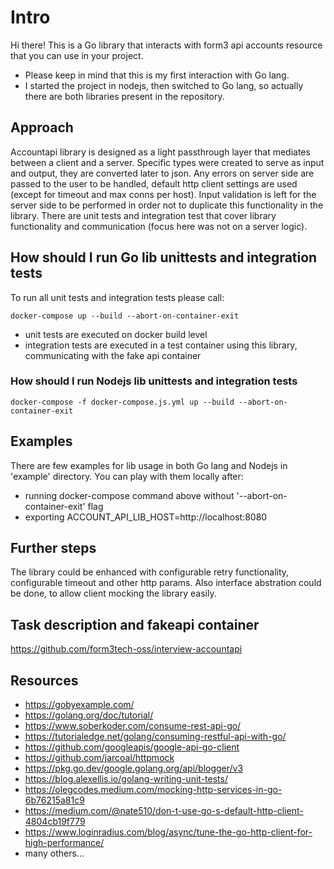 # Intro
Hi there! This is a Go library that interacts with form3 api accounts resource that you can use in your project.

* Please keep in mind that this is my first interaction with Go lang.
* I started the project in nodejs, then switched to Go lang, so actually there are both libraries present in the repository. 

## Approach
Accountapi library is designed as a light passthrough layer that mediates between a client and a server. Specific types were created to serve as input and output, they are converted later to json. Any errors on server side are passed to the user to be handled, default http client settings are used (except for timeout and max conns per host). Input validation is left for the server side to be performed in order not to duplicate this functionality in the library. There are unit tests and integration test that cover library functionality and communication (focus here was not on a server logic).

## How should I run Go lib unittests and integration tests
To run all unit tests and integration tests please call:
```
docker-compose up --build --abort-on-container-exit
```
* unit tests are executed on docker build level
* integration tests are executed in a test container using this library, communicating with the fake api container

### How should I run Nodejs lib unittests and integration tests
```
docker-compose -f docker-compose.js.yml up --build --abort-on-container-exit
```

## Examples
There are few examples for lib usage in both Go lang and Nodejs in 'example' directory.
You can play with them locally after:
- running docker-compose command above without '--abort-on-container-exit' flag
- exporting ACCOUNT_API_LIB_HOST=http://localhost:8080

## Further steps
The library could be enhanced with configurable retry functionality, configurable timeout and other http params. Also interface abstration could be done, to allow client mocking the library easily.

## Task description and fakeapi container
https://github.com/form3tech-oss/interview-accountapi

## Resources
- https://gobyexample.com/
- https://golang.org/doc/tutorial/
- https://www.soberkoder.com/consume-rest-api-go/
- https://tutorialedge.net/golang/consuming-restful-api-with-go/
- https://github.com/googleapis/google-api-go-client
- https://github.com/jarcoal/httpmock
- https://pkg.go.dev/google.golang.org/api/blogger/v3
- https://blog.alexellis.io/golang-writing-unit-tests/
- https://olegcodes.medium.com/mocking-http-services-in-go-6b76215a81c9
- https://medium.com/@nate510/don-t-use-go-s-default-http-client-4804cb19f779
- https://www.loginradius.com/blog/async/tune-the-go-http-client-for-high-performance/
- many others...
